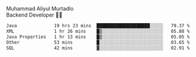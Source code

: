 Muhammad Aliyul Murtadlo
<br>
Backend Developer 👨‍💻
<br>
<!--START_SECTION:waka-->

```txt
Java              19 hrs 23 mins  ████████████████████░░░░░   79.37 %
XML               1 hr 26 mins    █▒░░░░░░░░░░░░░░░░░░░░░░░   05.88 %
Java Properties   1 hr 13 mins    █▒░░░░░░░░░░░░░░░░░░░░░░░   05.05 %
Other             53 mins         █░░░░░░░░░░░░░░░░░░░░░░░░   03.65 %
SQL               42 mins         ▓░░░░░░░░░░░░░░░░░░░░░░░░   02.91 %
```

<!--END_SECTION:waka-->
